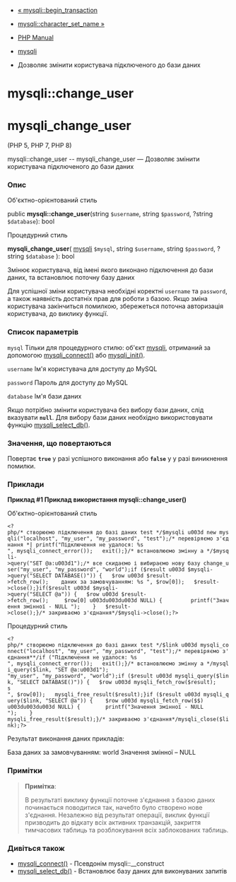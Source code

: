 - [« mysqli::begin_transaction](mysqli.begin-transaction.md)
- [mysqli::character_set_name »](mysqli.character-set-name.md)

- [PHP Manual](index.md)
- [mysqli](class.mysqli.md)
- Дозволяє змінити користувача підключеного до бази даних

# mysqli::change_user

# mysqli_change_user

(PHP 5, PHP 7, PHP 8)

mysqli::change_user -- mysqli_change_user — Дозволяє змінити
користувача підключеного до бази даних

### Опис

Об'єктно-орієнтований стиль

public **mysqli::change_user**(string `$username`, string `$password`,
?string `$database`): bool

Процедурний стиль

**mysqli_change_user**(
[mysqli](class.mysqli.md) `$mysql`,
string `$username`,
string `$password`,
?string `$database`
): bool

Змінює користувача, від імені якого виконано підключення до бази
даних, та встановлює поточну базу даних

Для успішної зміни користувача необхідні коректні `username` та
`password`, а також наявність достатніх прав для роботи з базою. Якщо
зміна користувача закінчиться помилкою, збережеться поточна авторизація
користувача, до виклику функції.

### Список параметрів

`mysql`
Тільки для процедурного стилю: об'єкт [mysqli](class.mysqli.md),
отриманий за допомогою [mysqli_connect()](function.mysqli-connect.md)
або [mysqli_init()](mysqli.init.md).

`username`
Ім'я користувача для доступу до MySQL

`password`
Пароль для доступу до MySQL

`database`
Ім'я бази даних

Якщо потрібно змінити користувача без вибору бази даних, слід
вказувати **`null`**. Для вибору бази даних необхідно використовувати
функцію [mysqli_select_db()](mysqli.select-db.md).

### Значення, що повертаються

Повертає **`true`** у разі успішного виконання або **`false`** у
у разі виникнення помилки.

### Приклади

**Приклад #1 Приклад використання **mysqli::change_user()****

Об'єктно-орієнтований стиль

` <?php/* створюємо підключення до базі даних test */$mysqli u003d new mysqli("localhost", "my_user", "my_password", "test");/* перевіряємо з'єднання *| printf("Підключення не удалося: %s
", mysqli_connect_error());   exit();}/* встановлюємо змінну a */$mysqli->query("SET @a:u003d1");/* все скидаємо і вибираємо нову базу change_user("my_user", "my_password", "world");if ($result u003d $mysqli->query("SELECT DATABASE()")) {   $row u003d $result->fetch_row();    даних за замовчуванням: %s
", $row[0]);   $result->close();}if($result u003d $mysqli->query("SELECT @a")) {   $row u003d $result->fetch_row();     $row[0] u003du003du003d NULL) {         printf("Значення змінної - NULL
");    }   $result->close();}/* закриваємо з'єднання*/$mysqli->close();?> `

Процедурний стиль

` <?php/* створюємо підключення до базі даних test */$link u003d mysqli_connect("localhost", "my_user", "my_password", "test");/* перевіряємо з'єднання**/if ("Підключення не удалося: %s
", mysqli_connect_error());   exit();}/* встановлюємо змінну a */mysqli_query($link, "SET @a:u003d1"); "my_user", "my_password", "world");if ($result u003d mysqli_query($link, "SELECT DATABASE()")) {   $row u003d mysqli_fetch_row($result);    s
", $row[0]);   mysqli_free_result($result);}if ($result u003d mysqli_query($link, "SELECT @a")) {    $row u003d mysqli_fetch_row($$) u003du003du003d NULL) {        printf("Значення змінної - NULL
");    }    mysqli_free_result($result);}/* закриваємо з'єднання*/mysqli_close($link);?> `

Результат виконання даних прикладів:

База даних за замовчуванням: world
Значення змінної – NULL

### Примітки

> **Примітка**:
>
> В результаті виклику функції поточне з'єднання з базою даних починається
> поводитися так, начебто було створено нове з'єднання. Незалежно від
> результат операції, виклик функції призводить до відкату всіх активних
> транзакцій, закриття тимчасових таблиць та розблокування всіх
> заблокованих таблиць.

### Дивіться також

- [mysqli_connect()](function.mysqli-connect.md) - Псевдонім
mysqli::\_\_construct
- [mysqli_select_db()](mysqli.select-db.md) - Встановлює базу
даних для виконуваних запитів
